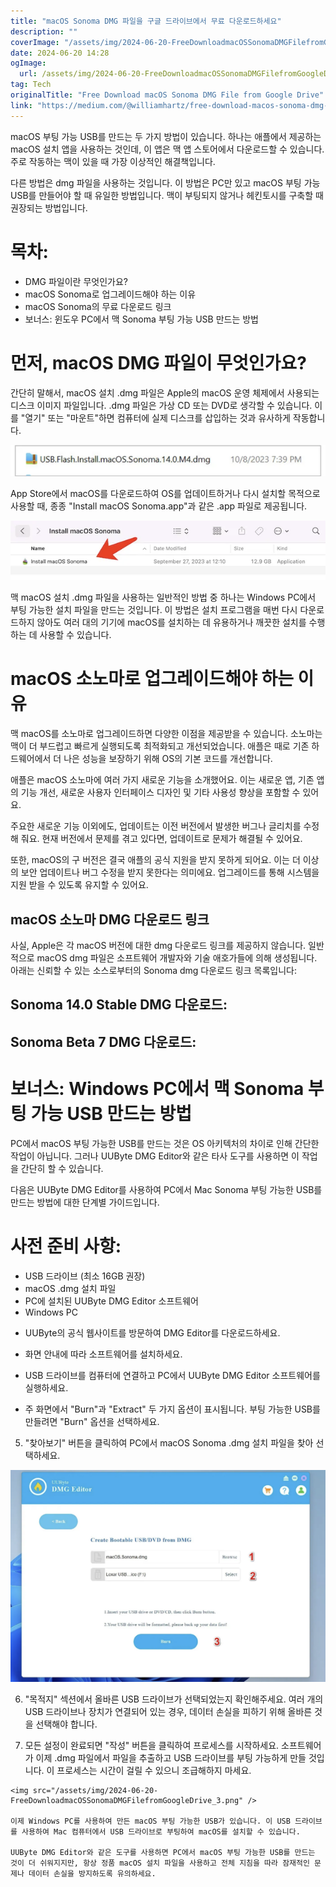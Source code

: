```yaml
---
title: "macOS Sonoma DMG 파일을 구글 드라이브에서 무료 다운로드하세요"
description: ""
coverImage: "/assets/img/2024-06-20-FreeDownloadmacOSSonomaDMGFilefromGoogleDrive_0.png"
date: 2024-06-20 14:28
ogImage: 
  url: /assets/img/2024-06-20-FreeDownloadmacOSSonomaDMGFilefromGoogleDrive_0.png
tag: Tech
originalTitle: "Free Download macOS Sonoma DMG File from Google Drive"
link: "https://medium.com/@williamhartz/free-download-macos-sonoma-dmg-file-from-google-drive-85d0814e6590"
---
```



macOS 부팅 가능 USB를 만드는 두 가지 방법이 있습니다. 하나는 애플에서 제공하는 macOS 설치 앱을 사용하는 것인데, 이 앱은 맥 앱 스토어에서 다운로드할 수 있습니다. 주로 작동하는 맥이 있을 때 가장 이상적인 해결책입니다.

다른 방법은 dmg 파일을 사용하는 것입니다. 이 방법은 PC만 있고 macOS 부팅 가능 USB를 만들어야 할 때 유일한 방법입니다. 맥이 부팅되지 않거나 헤킨토시를 구축할 때 권장되는 방법입니다.

# 목차:

- DMG 파일이란 무엇인가요?
- macOS Sonoma로 업그레이드해야 하는 이유
- macOS Sonoma의 무료 다운로드 링크
- 보너스: 윈도우 PC에서 맥 Sonoma 부팅 가능 USB 만드는 방법

<div class="content-ad"></div>

# 먼저, macOS DMG 파일이 무엇인가요?

간단히 말해서, macOS 설치 .dmg 파일은 Apple의 macOS 운영 체제에서 사용되는 디스크 이미지 파일입니다. .dmg 파일은 가상 CD 또는 DVD로 생각할 수 있습니다. 이를 "열기" 또는 "마운트"하면 컴퓨터에 실제 디스크를 삽입하는 것과 유사하게 작동합니다.

![macOS DMG File](/assets/img/2024-06-20-FreeDownloadmacOSSonomaDMGFilefromGoogleDrive_0.png)

App Store에서 macOS를 다운로드하여 OS를 업데이트하거나 다시 설치할 목적으로 사용할 때, 종종 "Install macOS Sonoma.app"과 같은 .app 파일로 제공됩니다.

<div class="content-ad"></div>

![맥 macOS 소노마 DMG 파일을 Google 드라이브에서 무료로 다운로드하세요](/assets/img/2024-06-20-FreeDownloadmacOSSonomaDMGFilefromGoogleDrive_1.png)

맥 macOS 설치 .dmg 파일을 사용하는 일반적인 방법 중 하나는 Windows PC에서 부팅 가능한 설치 파일을 만드는 것입니다. 이 방법은 설치 프로그램을 매번 다시 다운로드하지 않아도 여러 대의 기기에 macOS를 설치하는 데 유용하거나 깨끗한 설치를 수행하는 데 사용할 수 있습니다.

# macOS 소노마로 업그레이드해야 하는 이유

맥 macOS를 소노마로 업그레이드하면 다양한 이점을 제공받을 수 있습니다. 소노마는 맥이 더 부드럽고 빠르게 실행되도록 최적화되고 개선되었습니다. 애플은 때로 기존 하드웨어에서 더 나은 성능을 보장하기 위해 OS의 기본 코드를 개선합니다.

<div class="content-ad"></div>

애플은 macOS 소노마에 여러 가지 새로운 기능을 소개했어요. 이는 새로운 앱, 기존 앱의 기능 개선, 새로운 사용자 인터페이스 디자인 및 기타 사용성 향상을 포함할 수 있어요.

주요한 새로운 기능 이외에도, 업데이트는 이전 버전에서 발생한 버그나 글리치를 수정해 줘요. 현재 버전에서 문제를 겪고 있다면, 업데이트로 문제가 해결될 수 있어요.

또한, macOS의 구 버전은 결국 애플의 공식 지원을 받지 못하게 되어요. 이는 더 이상의 보안 업데이트나 버그 수정을 받지 못한다는 의미에요. 업그레이드를 통해 시스템을 지원 받을 수 있도록 유지할 수 있어요.

## macOS 소노마 DMG 다운로드 링크

<div class="content-ad"></div>

사실, Apple은 각 macOS 버전에 대한 dmg 다운로드 링크를 제공하지 않습니다. 일반적으로 macOS dmg 파일은 소프트웨어 개발자와 기술 애호가들에 의해 생성됩니다. 아래는 신뢰할 수 있는 소스로부터의 Sonoma dmg 다운로드 링크 목록입니다:

## Sonoma 14.0 Stable DMG 다운로드:

## Sonoma Beta 7 DMG 다운로드:

# 보너스: Windows PC에서 맥 Sonoma 부팅 가능 USB 만드는 방법

<div class="content-ad"></div>

PC에서 macOS 부팅 가능한 USB를 만드는 것은 OS 아키텍처의 차이로 인해 간단한 작업이 아닙니다. 그러나 UUByte DMG Editor와 같은 타사 도구를 사용하면 이 작업을 간단히 할 수 있습니다.

다음은 UUByte DMG Editor를 사용하여 PC에서 Mac Sonoma 부팅 가능한 USB를 만드는 방법에 대한 단계별 가이드입니다.

# 사전 준비 사항:

- USB 드라이브 (최소 16GB 권장)
- macOS .dmg 설치 파일
- PC에 설치된 UUByte DMG Editor 소프트웨어
- Windows PC

<div class="content-ad"></div>

- UUByte의 공식 웹사이트를 방문하여 DMG Editor를 다운로드하세요.

- 화면 안내에 따라 소프트웨어를 설치하세요.

- USB 드라이브를 컴퓨터에 연결하고 PC에서 UUByte DMG Editor 소프트웨어를 실행하세요.

- 주 화면에서 "Burn"과 "Extract" 두 가지 옵션이 표시됩니다. 부팅 가능한 USB를 만들려면 "Burn" 옵션을 선택하세요.

<div class="content-ad"></div>

5. "찾아보기" 버튼을 클릭하여 PC에서 macOS Sonoma .dmg 설치 파일을 찾아 선택하세요.

![이미지](/assets/img/2024-06-20-FreeDownloadmacOSSonomaDMGFilefromGoogleDrive_2.png)

6. "목적지" 섹션에서 올바른 USB 드라이브가 선택되었는지 확인해주세요. 여러 개의 USB 드라이브나 장치가 연결되어 있는 경우, 데이터 손실을 피하기 위해 올바른 것을 선택해야 합니다.

7. 모든 설정이 완료되면 "작성" 버튼을 클릭하여 프로세스를 시작하세요. 소프트웨어가 이제 .dmg 파일에서 파일을 추출하고 USB 드라이브를 부팅 가능하게 만들 것입니다. 이 프로세스는 시간이 걸릴 수 있으니 조급해하지 마세요.

<div class="content-ad"></div>

```
<img src="/assets/img/2024-06-20-FreeDownloadmacOSSonomaDMGFilefromGoogleDrive_3.png" />

이제 Windows PC를 사용하여 만든 macOS 부팅 가능한 USB가 있습니다. 이 USB 드라이브를 사용하여 Mac 컴퓨터에서 USB 드라이브로 부팅하여 macOS를 설치할 수 있습니다.

UUByte DMG Editor와 같은 도구를 사용하면 PC에서 macOS 부팅 가능한 USB를 만드는 것이 더 쉬워지지만, 항상 정품 macOS 설치 파일을 사용하고 전체 지침을 따라 잠재적인 문제나 데이터 손실을 방지하도록 유의하세요.
```